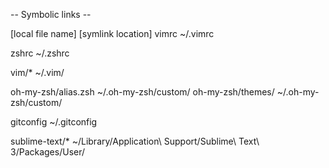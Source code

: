 -- Symbolic links --

[local file name]             [symlink location]
vimrc                         ~/.vimrc

zshrc                         ~/.zshrc

vim/*                         ~/.vim/

oh-my-zsh/alias.zsh           ~/.oh-my-zsh/custom/
oh-my-zsh/themes/             ~/.oh-my-zsh/custom/

gitconfig                     ~/.gitconfig

sublime-text/*                ~/Library/Application\ Support/Sublime\ Text\ 3/Packages/User/
